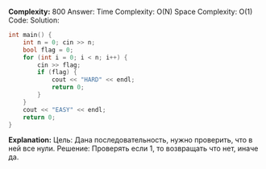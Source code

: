 **Complexity:** 800
Answer:
	Time Complexity: O(N)
	Space Complexity: O(1)
Code:
Solution:
```cpp
int main() {
	int n = 0; cin >> n;
	bool flag = 0;
	for (int i = 0; i < n; i++) {
		cin >> flag;
		if (flag) {
			cout << "HARD" << endl;
			return 0;
		}
	}
	cout << "EASY" << endl;
	return 0;
}
```
**Explanation:**
	Цель: Дана последовательность, нужно проверить, что в ней все нули.
	Решение: Проверять если 1, то возвращать что нет, иначе да.